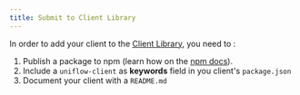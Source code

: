 ```yaml
---
title: Submit to Client Library
---
```


In order to add your client to the [Client Library](https://uniflow.io/clients), you need to :

1. Publish a package to npm (learn how on the [npm docs](https://docs.npmjs.com/getting-started/publishing-npm-packages)).
2. Include a `uniflow-client` as  **keywords** field in you client's `package.json`
3. Document your client with a `README.md`
